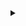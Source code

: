 <details>
<summary></summary>
## Codable

JSON 데이터를 간편하고 쉽게 Encoding/Decoding 할 수 있게 해준다.

- Encodable+Decodable 프로토콜을 준수하는 프로토콜
- Struct, Class, Enum 모두 Codable을 채택

```swift
public typealias Codable = Decodable & Encodable
```

<img src = "https://user-images.githubusercontent.com/93528918/147404626-4aaa9bd7-15ce-4d7a-b9e7-7bdbeb8c32dc.png" width="50%" height="50%">

<br>

### JSONSerialization vs Codable

아래의 두 코드를 비교해보면 큰 차이는 없어보이지만,

복잡한 JSON구조에서는

- `JSONSerialization`는 내부 값에 대해 매번 타입을 정의하면서 하나하나 벗겨줘야하는 불편함이 있지만,
- `Codable`은 이미 타입의 객체에 값을 할당해 놓았기 때문에 추가적으로 작업할 필요가 없다.

<br>

JSONSerialization

```swift
// data
if let json = try? JSONSerialization.jsonObject(with: data, options: []) as? [String : Any] {
	if let name = json["name"] as? String {
		print(name) // hyeon
     }
}
```

<br>

Codable

```swift
// data
let decoder = JSONDecoder()
if let json = try? decoder.decode(SimpleJson.self, from: data) {
      print(json.name) // hyeon
}
```

<br>

> 실행 속도
> 

구조가 간편한 JSON을 다룰 때에는 JSONSerialization `>` Codable

그 외 (중첩된 구조, 반복 데이터) 에는 JSONSerialization `<` Codable


<br>

### Codable을 이용한 Encoding

1. Codable 채택 == Decodable & Encodable 채택

```swift
struct Person: Codable {
    var name: String
    var age: Int
}
```

<br>

2. Encodable (Data → JSON)

`encode`  Person의 인스턴스를 Data타입으로 변환

encode안에 올 수 있는 값은 Encodable을 준수하고 있는 타입이어야 한다.

→ Codable 채택으로 Person타입의 인스턴스는 모두 Encodable을 준수한다 !

![스크린샷 2021-12-26 오후 6 52 20](https://user-images.githubusercontent.com/93528918/147404694-6319b2f8-78e7-4b73-ba1a-f69ac4529119.png)


<br>

> throws ⇒ encoding 중 에러를 발생시킬 수 있기 때문에 try와 함께 써줘야 한다.
> 
> 
> 리턴 타입이 Data ⇒ Person 인스턴스의 데이터를 얻는 것
> 

<br>

```swift
let encoder = JSONEncoder()

let A = Person(name: "A", age: 10)

let jsonData = try? encoder.encode(A) // 인스턴스 -> Data타입
print(jsonData)
// Optional(32 bytes)
```

<br>

3. 리턴받은 Data를 json 형식으로 변환

```swift
// Data타입 -> String타입
if let prettyJsonData = jsonData,
	 let jsonString = String(data: prettyJsonData, encoding: .utf8) {
    print(jsonString)
}

// {"name":"A","age":10}
```

<br>

- 해당 코드 추가로 우리가 보던 json 형태로

```swift
encoder.outputFormatting = [.prettyPrinted, .sortedKeys]

// {
//   "age" : 10,
//   "name" : "A"
// }
```

<br>

### Codable을 이용한 Decoding

1. 이전의 Json값을 Decoding

```swift
let jsonString = """
{
  "age" : 10,
  "name" : "A"
}
"""
```

<br>

2. Decodable (JSON → Data)

`decode`  Data를 인스턴스로 변환

→ `Person.self`가 들어간 자리는 `type:` 의 자리 (Decode할 값의 타입)

![스크린샷 2021-12-26 오후 6 53 17](https://user-images.githubusercontent.com/93528918/147404714-f682a507-4e1b-41c8-ad3f-1b3c74521d5a.png)

<br>


```swift
let decoder = JSONDecoder()

var data = jsonString.data(using: .utf8)
print(data)
// Optional(32 bytes)

if let data = data, let myPerson = try? decoder.decode(Person.self, from: data) {
    print(myPerson)
}
// Person(name: "A", age: 10)
```

<br>

> 참고
> 

- [https://zeddios.tistory.com/373](https://zeddios.tistory.com/373)
- [https://learn-hyeoni.tistory.com/45](https://learn-hyeoni.tistory.com/45)
</div>
</details>
